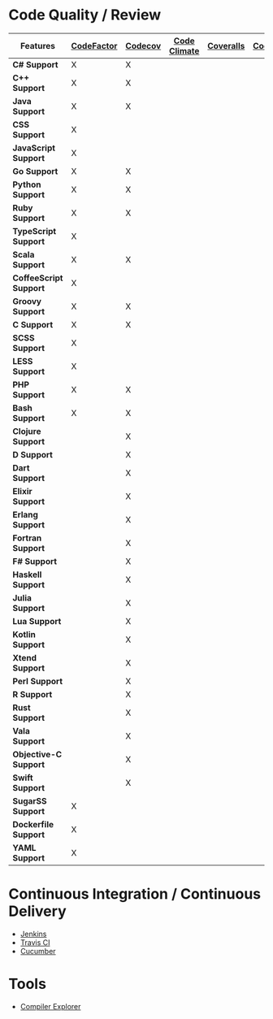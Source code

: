 # Code Quality / Review

|Features|[CodeFactor](https://www.codefactor.io/)|[Codecov](https://codecov.io/)|[Code Climate](https://codeclimate.com/)|[Coveralls](https://coveralls.io/)|[Codacy](https://www.codacy.com/)|[Scrutinizer](https://scrutinizer-ci.com/)|[Hound](https://houndci.com/)|[Sider](https://sider.review/)|
|-|-|-|-|-|-|-|-|-|
|**C# Support**|X|X|
|**C++ Support**|X|X|
|**Java Support**|X|X|
|**CSS Support**|X||
|**JavaScript Support**|X||
|**Go Support**|X|X|
|**Python Support**|X|X|
|**Ruby Support**|X|X|
|**TypeScript Support**|X||
|**Scala Support**|X|X|
|**CoffeeScript Support**|X||
|**Groovy Support**|X|X|
|**C Support**|X|X|
|**SCSS Support**|X||
|**LESS Support**|X||
|**PHP Support**|X|X|
|**Bash Support**|X|X|
|**Clojure Support**||X|
|**D Support**||X|
|**Dart Support**||X|
|**Elixir Support**||X|
|**Erlang Support**||X|
|**Fortran Support**||X|
|**F# Support**||X|
|**Haskell Support**||X|
|**Julia Support**||X|
|**Lua Support**||X|
|**Kotlin Support**||X|
|**Xtend Support**||X|
|**Perl Support**||X|
|**R Support**||X|
|**Rust Support**||X|
|**Vala Support**||X|
|**Objective-C Support**||X|
|**Swift Support**||X|
|**SugarSS Support**|X||
|**Dockerfile Support**|X||
|**YAML Support**|X||

# Continuous Integration / Continuous Delivery
- [Jenkins](https://jenkins.io/)
- [Travis CI](https://travis-ci.org/)
- [Cucumber](https://cucumber.io/)

# Tools
- [Compiler Explorer](https://godbolt.org/)